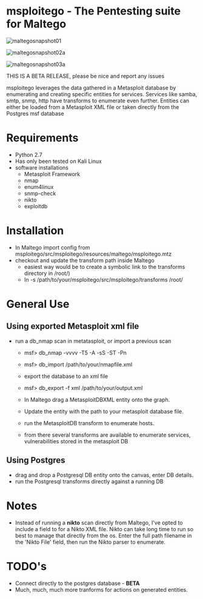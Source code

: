 **msploitego - The Pentesting suite for Maltego**
=================================================

![maltegosnapshot01](https://user-images.githubusercontent.com/9602322/40849078-f941f302-658e-11e8-83b1-62aea49c5b65.png)

![maltegosnapshot02a](https://user-images.githubusercontent.com/9602322/40849101-0abae328-658f-11e8-976a-25a9c70498e6.png)

![maltegosnapshot03a](https://user-images.githubusercontent.com/9602322/40849110-109aa79c-658f-11e8-92fc-75631c49c2a6.png)

THIS IS A BETA RELEASE, please be nice and report any issues

msploitego leverages the data gathered in a Metasploit database by enumerating and creating specific entities for services.  Services like samba, smtp, snmp, http have transforms to enumerate even further.  Entities can either be loaded from a Metasploit XML file or taken directly from the Postgres msf database

Requirements
============
- Python 2.7
- Has only been tested on Kali Linux
- software installations
  - Metasploit Framework
  - nmap
  - enum4linux
  - snmp-check
  - nikto
  - exploitdb

Installation
============
- In Maltego import config from msploitego/src/msploitego/resources/maltego/msploitego.mtz
- checkout and update the transform path inside Maltego
    - easiest way would be to create a symbolic link to the transforms directory in /root/)
    - ln -s /path/to/your/msploitego/src/msploitego/transforms /root/

General Use
===========
Using exported Metasploit xml file
----------------------------------
- run a db_nmap scan in metatasploit, or import a previous scan
  - msf> db_nmap -vvvv -T5 -A -sS -ST -Pn <target>
  - msf> db_import /path/to/your/nmapfile.xml
  
  - export the database to an xml file
  - msf> db_export -f xml /path/to/your/output.xml

  - In Maltego drag a MetasploitDBXML entity onto the graph.
  - Update the entity with the path to your metasploit database file.
  - run the MetasploitDB transform to enumerate hosts.
  - from there several transforms are available to enumerate services, vulnerabilities stored in the metasploit DB

Using Postgres
--------------
- drag and drop a Postgresql DB entity onto the canvas, enter DB details.
- run the Postgresql transforms directly against a running DB

Notes
=====
- Instead of running a **nikto** scan directly from Maltego, I've opted to include a field to for a Nikto XML file. Nikto can take long time to run so best to manage that directly from the os.  Enter the full path filename in the 'Nikto File' field, then run the Nikto parser to enumerate.

TODO's
======
- Connect directly to the postgres database - **BETA**
- Much, much, much more tranforms for actions on generated entities.


